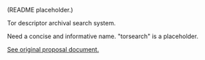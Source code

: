 (README placeholder.)

Tor descriptor archival search system.

Need a concise and informative name. "torsearch" is a placeholder.

[See original proposal document.](http://kostas.mkj.lt/gsoc2013/gsoc2013.html)
